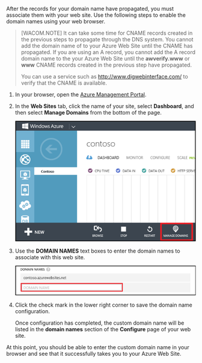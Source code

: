 After the records for your domain name have propagated, you must associate them with your web site. Use the following steps to enable the domain names using your web browser.

> [WACOM.NOTE] It can take some time for CNAME records created in the previous steps to propagate through the DNS system. You cannot add the domain name of to your Azure Web Site until the CNAME has propagated. If you are using an A record, you cannot add the A record domain name to the your Azure Web Site until the **awverify.www** or **www** CNAME records created in the previous step have propagated.
> 
> You can use a service such as <a href="http://www.digwebinterface.com/">http://www.digwebinterface.com/</a> to verify that the CNAME is available.

1. In your browser, open the [Azure Management Portal](https://manage.windowsazure.cn).

2. In the **Web Sites** tab, click the name of your site, select **Dashboard**, and then select **Manage Domains** from the bottom of the page.

	![](./media/custom-dns-web-site/dncmntask-cname-6.png)

6. Use the **DOMAIN NAMES** text boxes to enter the domain names to associate with this web site. 

	![](./media/custom-dns-web-site/dncmntask-cname-7.png)

6. Click the check mark in the lower right corner to save the domain name configuration.

	Once configuration has completed, the custom domain name will be listed in the **domain names** section of the **Configure** page of your web site.

At this point, you should be able to enter the custom domain name in your browser and see that it successfully takes you to your Azure Web Site. 

